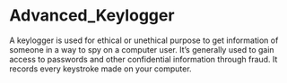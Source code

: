 # Advanced_Keylogger
A keylogger is used for ethical or unethical purpose to get information of someone in a way to spy on a computer user. It’s generally used to gain access to passwords and other confidential information through fraud. It records every keystroke made on your computer.
